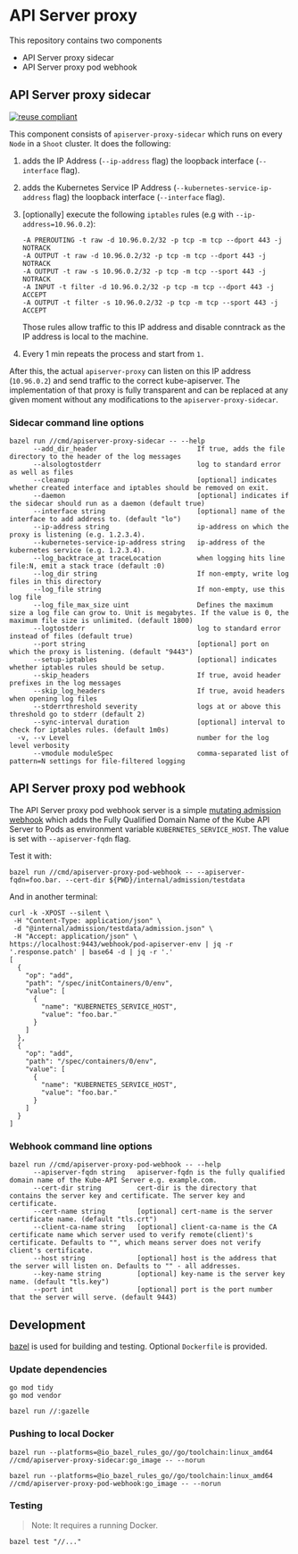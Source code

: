 # API Server proxy

This repository contains two components

- API Server proxy sidecar
- API Server proxy pod webhook

## API Server proxy sidecar

[![reuse compliant](https://reuse.software/badge/reuse-compliant.svg)](https://reuse.software/)

This component consists of `apiserver-proxy-sidecar` which runs on every `Node` in a `Shoot` cluster.
It does the following:

1. adds the IP Address (`--ip-address` flag) the loopback interface  (`--interface` flag).
1. adds the Kubernetes Service IP Address (`--kubernetes-service-ip-address` flag) the loopback interface  (`--interface` flag).
1. [optionally] execute the following `iptables` rules (e.g with `--ip-address=10.96.0.2`):

    ```text
    -A PREROUTING -t raw -d 10.96.0.2/32 -p tcp -m tcp --dport 443 -j NOTRACK
    -A OUTPUT -t raw -d 10.96.0.2/32 -p tcp -m tcp --dport 443 -j NOTRACK
    -A OUTPUT -t raw -s 10.96.0.2/32 -p tcp -m tcp --sport 443 -j NOTRACK
    -A INPUT -t filter -d 10.96.0.2/32 -p tcp -m tcp --dport 443 -j ACCEPT
    -A OUTPUT -t filter -s 10.96.0.2/32 -p tcp -m tcp --sport 443 -j ACCEPT
    ```

    Those rules allow traffic to this IP address and disable conntrack as the IP address is local to the machine.

1. Every 1 min repeats the process and start from `1.`

After this, the actual `apiserver-proxy` can listen on this IP address (`10.96.0.2`) and send traffic to the correct kube-apiserver.
The implementation of that proxy is fully transparent and can be replaced at any given moment without any modifications to the `apiserver-proxy-sidecar`.

### Sidecar command line options

```console
bazel run //cmd/apiserver-proxy-sidecar -- --help
      --add_dir_header                         If true, adds the file directory to the header of the log messages
      --alsologtostderr                        log to standard error as well as files
      --cleanup                                [optional] indicates whether created interface and iptables should be removed on exit.
      --daemon                                 [optional] indicates if the sidecar should run as a daemon (default true)
      --interface string                       [optional] name of the interface to add address to. (default "lo")
      --ip-address string                      ip-address on which the proxy is listening (e.g. 1.2.3.4).
      --kubernetes-service-ip-address string   ip-address of the kubernetes service (e.g. 1.2.3.4).
      --log_backtrace_at traceLocation         when logging hits line file:N, emit a stack trace (default :0)
      --log_dir string                         If non-empty, write log files in this directory
      --log_file string                        If non-empty, use this log file
      --log_file_max_size uint                 Defines the maximum size a log file can grow to. Unit is megabytes. If the value is 0, the maximum file size is unlimited. (default 1800)
      --logtostderr                            log to standard error instead of files (default true)
      --port string                            [optional] port on which the proxy is listening. (default "9443")
      --setup-iptables                         [optional] indicates whether iptables rules should be setup.
      --skip_headers                           If true, avoid header prefixes in the log messages
      --skip_log_headers                       If true, avoid headers when opening log files
      --stderrthreshold severity               logs at or above this threshold go to stderr (default 2)
      --sync-interval duration                 [optional] interval to check for iptables rules. (default 1m0s)
  -v, --v Level                                number for the log level verbosity
      --vmodule moduleSpec                     comma-separated list of pattern=N settings for file-filtered logging
```

## API Server proxy pod webhook

The API Server proxy pod webhook server is a simple [mutating admission webhook](https://kubernetes.io/docs/reference/access-authn-authz/extensible-admission-controllers/) which adds the Fully Qualified Domain Name of the Kube API Server to Pods as environment variable `KUBERNETES_SERVICE_HOST`. The value is set with `--apiserver-fqdn` flag.

Test it with:

```console
bazel run //cmd/apiserver-proxy-pod-webhook -- --apiserver-fqdn=foo.bar. --cert-dir ${PWD}/internal/admission/testdata
```

And in another terminal:

```console
curl -k -XPOST --silent \
 -H "Content-Type: application/json" \
 -d "@internal/admission/testdata/admission.json" \
 -H "Accept: application/json" \
https://localhost:9443/webhook/pod-apiserver-env | jq -r '.response.patch' | base64 -d | jq -r '.'
[
  {
    "op": "add",
    "path": "/spec/initContainers/0/env",
    "value": [
      {
        "name": "KUBERNETES_SERVICE_HOST",
        "value": "foo.bar."
      }
    ]
  },
  {
    "op": "add",
    "path": "/spec/containers/0/env",
    "value": [
      {
        "name": "KUBERNETES_SERVICE_HOST",
        "value": "foo.bar."
      }
    ]
  }
]
```

### Webhook command line options

```console
bazel run //cmd/apiserver-proxy-pod-webhook -- --help
      --apiserver-fqdn string   apiserver-fqdn is the fully qualified domain name of the Kube-API Server e.g. example.com.
      --cert-dir string         cert-dir is the directory that contains the server key and certificate. The server key and certificate.
      --cert-name string        [optional] cert-name is the server certificate name. (default "tls.crt")
      --client-ca-name string   [optional] client-ca-name is the CA certificate name which server used to verify remote(client)'s certificate. Defaults to "", which means server does not verify client's certificate.
      --host string             [optional] host is the address that the server will listen on. Defaults to "" - all addresses.
      --key-name string         [optional] key-name is the server key name. (default "tls.key")
      --port int                [optional] port is the port number that the server will serve. (default 9443)
```

## Development

[bazel](https://bazel.build/) is used for building and testing. Optional `Dockerfile` is provided.

### Update dependencies

```shell
go mod tidy
go mod vendor

bazel run //:gazelle
```

### Pushing to local Docker

```shell
bazel run --platforms=@io_bazel_rules_go//go/toolchain:linux_amd64 //cmd/apiserver-proxy-sidecar:go_image -- --norun

bazel run --platforms=@io_bazel_rules_go//go/toolchain:linux_amd64 //cmd/apiserver-proxy-pod-webhook:go_image -- --norun
```

### Testing

> Note: It requires a running Docker.

```shell
bazel test "//..."
```
